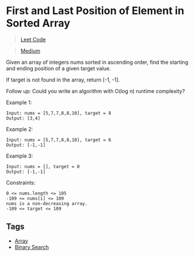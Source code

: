 # First and Last Position of Element in Sorted Array

> [Leet Code](https://leetcode.com/problems/find-first-and-last-position-of-element-in-sorted-array/)

> [Medium](../.difficulty/Medium.md)

Given an array of integers nums sorted in ascending order, find the starting and ending position of a given target value.

If target is not found in the array, return [-1, -1].

Follow up: Could you write an algorithm with O(log n) runtime complexity?

Example 1:

```
Input: nums = [5,7,7,8,8,10], target = 8
Output: [3,4]
```

Example 2:

```
Input: nums = [5,7,7,8,8,10], target = 6
Output: [-1,-1]
```

Example 3:

```
Input: nums = [], target = 0
Output: [-1,-1]
```

Constraints:

```
0 <= nums.length <= 105
-109 <= nums[i] <= 109
nums is a non-decreasing array.
-109 <= target <= 109
```

## Tags

- [Array](../.tags/Array.md)
- [Binary Search](../.tags/BinarySearch.md)
